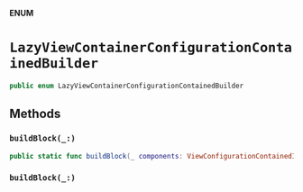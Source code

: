 **ENUM**

# `LazyViewContainerConfigurationContainedBuilder`

```swift
public enum LazyViewContainerConfigurationContainedBuilder
```

## Methods
### `buildBlock(_:)`

```swift
public static func buildBlock(_ components: ViewConfigurationContainedItemConvertible...) -> [ConfigurationBuilderItem]
```

### `buildBlock(_:)`
